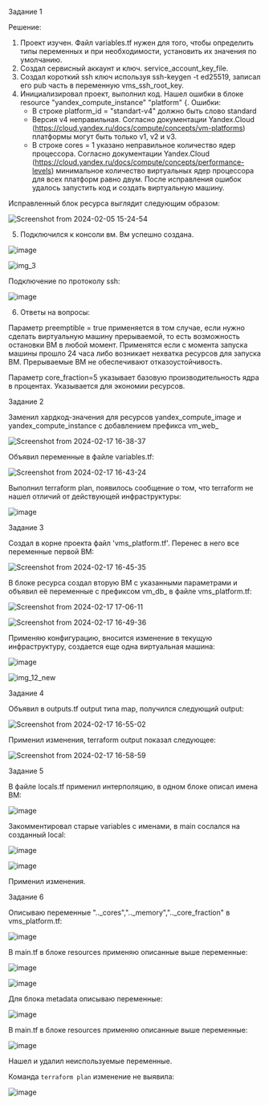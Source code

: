 Задание 1

Решение: 

1. Проект изучен. Файл variables.tf нужен для того, чтобы определить типы переменных и при необходимости, установить их значения по умолчанию.
2. Создал сервисный аккаунт и ключ. service_account_key_file.
3. Создал короткий ssh ключ используя ssh-keygen -t ed25519, записал его pub часть в переменную vms_ssh_root_key.
4. Инициализировал проект, выполнил код. Нашел ошибки в блоке resource "yandex_compute_instance" "platform" {.
   Ошибки:
   - В строке platform_id = "standart-v4" должно быть слово standard
   - Версия v4 неправильная. Согласно документации Yandex.Cloud (https://cloud.yandex.ru/docs/compute/concepts/vm-platforms)         
     платформы могут быть только v1, v2 и v3.
   - В строке cores = 1 указано неправильное количество ядер процессора. Согласно документации Yandex.Cloud 
     (https://cloud.yandex.ru/docs/compute/concepts/performance-levels) минимальное количество виртуальных ядер процессора для всех 
     платформ равно двум.
   После исправления ошибок удалось запустить код и создать виртуальную машину.

Исправленный блок ресурса выглядит следующим образом:

![Screenshot from 2024-02-05 15-24-54](https://github.com/busuek/work/assets/101875725/c7efbfe4-4994-4edb-95c9-3a2c2b2b89b7)

5. Подключился к консоли вм. Вм успешно создана.

![image](https://github.com/busuek/work/assets/101875725/dacb3305-386d-4a7b-bb11-e6af2d6d8582)

![img_3](https://github.com/busuek/work/assets/101875725/f0a3acfe-d670-446f-8172-591ee8e86435)

Подключение по протоколу ssh:

![image](https://github.com/busuek/work/assets/101875725/0a7add02-7914-405f-a1c9-474d16c3d7b5)

6. Ответы на вопросы:

Параметр preemptible = true применяется в том случае, если нужно сделать виртуальную машину прерываемой, то есть возможность остановки ВМ в любой момент. Применятся если с момента запуска машины прошло 24 часа либо возникает нехватка ресурсов для запуска ВМ. Прерываемые ВМ не обеспечивают отказоустойчивость.

Параметр core_fraction=5 указывает базовую производительность ядра в процентах. Указывается для экономии ресурсов.

Задание 2

Заменил хардкод-значения для ресурсов yandex_compute_image и yandex_compute_instance с добавлением префикса vm_web_

![Screenshot from 2024-02-17 16-38-37](https://github.com/busuek/work/assets/101875725/b1d76e18-174b-4846-9ea3-7acc425a8338)

Объявил переменные в файле variables.tf:

![Screenshot from 2024-02-17 16-43-24](https://github.com/busuek/work/assets/101875725/5b0aca96-e055-475b-b444-d43ec1c14811)

Выполнил terraform plan, появилось сообщение о том, что terraform не нашел отличий от действующей инфраструктуры:

![image](https://github.com/busuek/work/assets/101875725/c99346a4-7906-47d7-b98b-8c776b5e265c)

Задание 3

Создал в корне проекта файл 'vms_platform.tf'. Перенес в него все переменные первой ВМ:

![Screenshot from 2024-02-17 16-45-35](https://github.com/busuek/work/assets/101875725/03f971a9-91c4-42bb-9bf5-da10d52e143d)

В блоке ресурса создал вторую ВМ с указанными параметрами и объявил её переменные с префиксом vm_db_ в файле vms_platform.tf:

![Screenshot from 2024-02-17 17-06-11](https://github.com/busuek/work/assets/101875725/776af243-0a4b-40bf-95bf-7d6de76dba54)

![Screenshot from 2024-02-17 16-49-36](https://github.com/busuek/work/assets/101875725/8f2546b0-3bcc-4b98-89ee-829e9626b4f5)

Применяю конфигурацию, вносится изменение в текущую инфраструктуру, создается еще одна виртуальная машина:

![image](https://github.com/busuek/work/assets/101875725/0c37967e-5b23-43f4-8601-2c770e265474)

![img_12_new](https://github.com/busuek/work/assets/101875725/d340427b-ce29-4aec-abce-9f5b39cfd3a3)

Задание 4

Объявил в outputs.tf output типа map, получился следующий output:

![Screenshot from 2024-02-17 16-55-02](https://github.com/busuek/work/assets/101875725/ec876c69-c5a0-4fdd-95dd-4388c3c92f4e)

Применил изменения, terraform output показал следующее:

![Screenshot from 2024-02-17 16-58-59](https://github.com/busuek/work/assets/101875725/7d4b4e87-d253-467f-a204-86fd735b9d4d)

Задание 5 

В файле locals.tf применил интерполяцию, в одном блоке описал имена ВМ:

![image](https://github.com/busuek/work/assets/101875725/b05b323a-1c80-4a35-a9fe-dbfc9d9f1e89)

Закомментировал старые variables с именами, в main сослался на созданный local:

![image](https://github.com/busuek/work/assets/101875725/76fb30f1-6796-4e78-910b-01dca95a12ee)

![image](https://github.com/busuek/work/assets/101875725/58162810-1fca-4c9f-baac-0b34f2c5b557)

Применил изменения.

Задание 6 

Описываю переменные ".._cores",".._memory",".._core_fraction" в vms_platform.tf:

![image](https://github.com/busuek/work/assets/101875725/5b4b5015-9d4e-4095-bf10-ab70237f5ba3)

В main.tf в блоке resources применяю описанные выше переменные:

![image](https://github.com/busuek/work/assets/101875725/2cc510c2-ad39-42ed-9bf4-3fdb0335e6c7)

![image](https://github.com/busuek/work/assets/101875725/29108575-36dd-49d7-ba69-809fc162e0f8)

Для блока metadata описываю переменные:

![image](https://github.com/busuek/work/assets/101875725/bc2aebd2-a2a1-4a13-84ca-ec7a520c9243)

В main.tf в блоке resources применяю описанные выше переменные:

![image](https://github.com/busuek/work/assets/101875725/c5612966-e650-42a9-8108-5817a6a229eb)

Нашел и удалил неиспользуемые переменные.

Команда `terraform plan` изменение не выявила:

![image](https://github.com/busuek/work/assets/101875725/2bb39eab-b993-43cf-b1ca-c928300a7a84)

